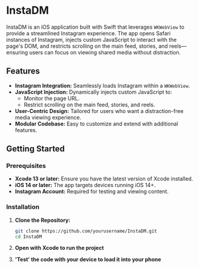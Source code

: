 # InstaDM

InstaDM is an iOS application built with Swift that leverages `WKWebView` to provide a streamlined Instagram experience. The app opens Safari instances of Instagram, injects custom JavaScript to interact with the page's DOM, and restricts scrolling on the main feed, stories, and reels—ensuring users can focus on viewing shared media without distraction.

## Features

- **Instagram Integration:** Seamlessly loads Instagram within a `WKWebView`.
- **JavaScript Injection:** Dynamically injects custom JavaScript to:
  - Monitor the page URL.
  - Restrict scrolling on the main feed, stories, and reels.
- **User-Centric Design:** Tailored for users who want a distraction-free media viewing experience.
- **Modular Codebase:** Easy to customize and extend with additional features.

## Getting Started

### Prerequisites

- **Xcode 13 or later:** Ensure you have the latest version of Xcode installed.
- **iOS 14 or later:** The app targets devices running iOS 14+.
- **Instagram Account:** Required for testing and viewing content.

### Installation

1. **Clone the Repository:**

   ```bash
   git clone https://github.com/yourusername/InstaDM.git
   cd InstaDM

2. **Open with Xcode to run the project**

3. **'Test' the code with your device to load it into your phone**